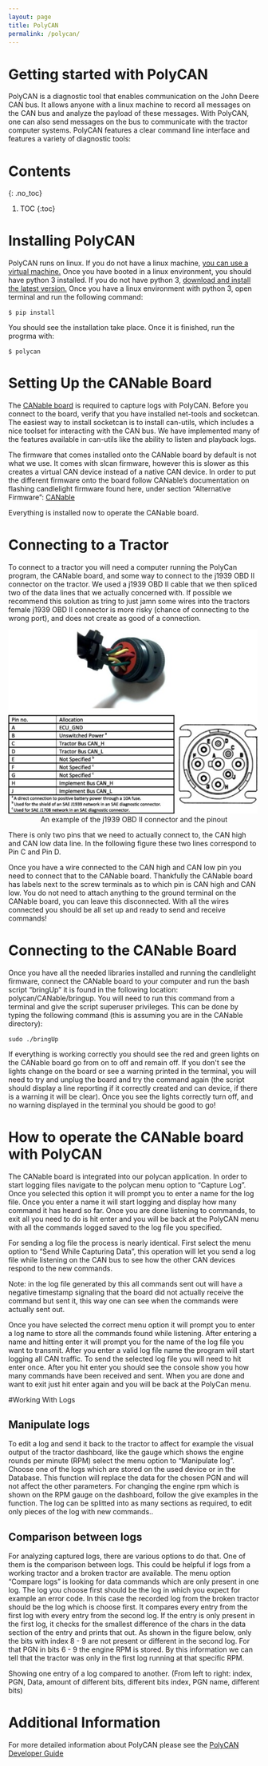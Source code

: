 ```yaml
---
layout: page
title: PolyCAN
permalink: /polycan/
---
```

# Getting started with PolyCAN
PolyCAN is a diagnostic tool that enables communication on the John Deere CAN bus. It allows anyone with a linux machine to record all messages on the CAN bus and analyze the payload of these messages. With PolyCAN, one can also send messages on the bus to communicate with the tractor computer systems. PolyCAN features a clear command line interface and features a variety of diagnostic tools:

# Contents
{: .no_toc}
1. TOC
{:toc}

# Installing PolyCAN 
PolyCAN runs on linux. If you do not have a linux machine, [you can use a virtual machine.](https://www.lifewire.com/run-ubuntu-within-windows-virtualbox-2202098)
Once you have booted in a linux environment, you should have python 3 installed. If you do not have python 3, [download and install the latest version.](https://www.python.org/downloads/)
Once you have a linux environment with python 3, open terminal and run the following command:
	
	$ pip install 

You should see the installation take place. Once it is finished, run the progrma with:
    
	$ polycan

# Setting Up the CANable Board
The [CANable board]("https://canable.io/") is required to capture logs with PolyCAN. Before you connect to the board, verify that you have installed net-tools and socketcan. The easiest way to install socketcan is to install can-utils, which includes a nice toolset for interacting with the CAN bus. We have implemented many of the features available in can-utils like the ability to listen and playback logs. 

The firmware that comes installed onto the CANable board by default is not what we use. It comes with slcan firmware, however this is slower as this creates a virtual CAN device instead of a native CAN device. In order to put the different firmware onto the board follow CANable’s documentation on flashing candlelight firmware found here, under section “Alternative Firmware”: [CANable](https://canable.io/getting-started.html)

Everything is installed now to operate the CANable board.


# Connecting to a Tractor
To connect to a tractor you will need a computer running the PolyCan program, the CANable board, and some way to connect to the j1939 OBD II connector on the tractor. We used a j1939 OBD II cable that we then spliced two of the data lines that we actually concerned with. If possible we recommend this solution as tring to just jamn some wires into the tractors female j1939 OBD II connector is more risky (chance of connecting to the wrong port), and does not create as good of a connection. 

<div style="margin:0auto;"><img src="/images/can_connector_pinout.png" alt="connector" width="500"/></div>
<div style="text-align:center;">An example of the j1939 OBD II connector and the pinout</div>


There is only two pins that we need to actually connect to, the CAN high and CAN low data line. 
In the following figure these two lines correspond to Pin C and Pin D.

Once you have a wire connected to the CAN high and CAN low pin you need to connect that to the CANable board. Thankfully the CANable board has labels next to the screw terminals as to which pin is CAN high and CAN low. You do not need to attach anything to the ground terminal on the CANable board, you can leave this disconnected. With all the wires connected you should be all set up and ready to send and receive commands!


# Connecting to the CANable Board
Once you have all the needed libraries installed and running the candlelight firmware, connect the CANable board to your computer and run the bash script “bringUp” it is found in the following location: polycan/CANable/bringup. You will need to run this command from a terminal and give the script superuser privileges.  This can be done by typing the following command (this is assuming you are in the CANable directory):

    sudo ./bringUp

If everything is working correctly you should see the red and green lights on the CANable board go from on to off and remain off. If you don't see the lights change on the board or see a warning printed in the terminal, you will need to try and unplug the board and try the command again (the script should display a line reporting if it correctly created and can device, if there is a warning it will be clear). Once you see the lights correctly turn off, and no warning displayed in the terminal you should be good to go!


# How to operate the CANable board with PolyCAN
The CANable board is integrated into our polycan application. In order to start logging files navigate to the polycan menu option to “Capture Log”. Once you selected this option it will prompt you to enter a name for the log file. Once you enter a name it will start logging and display how many command it has heard so far. Once you are done listening to commands, to exit all you need to do is hit enter and you will be back at the PolyCAN menu with all the commands logged saved to the log file you specified.

For sending a log file the process is nearly identical. First select the menu option to “Send While Capturing Data”, this operation will let you send a log file while listening on the CAN bus to see how the other CAN devices respond to the new commands. 

Note: in the log file generated by this all commands sent out will have a negative timestamp signaling that the board did not actually receive the command but sent it, this way one can see when the commands were actually sent out. 

Once you have selected the correct menu option it will prompt you to enter a log name to store all the commands found while listening. After entering a name and hitting enter it will prompt you for the name of the log file you want to transmit. After you enter a valid log file name the program will start logging all CAN traffic. To send the selected log file you will need to hit enter once. After you hit enter you should see the console show you how many commands have been received and sent. When you are done and want to exit just hit enter again and you will be back at the PolyCan menu.

#Working With Logs
<h2>Manipulate logs</h2>
To edit a log and send it back to the tractor to affect for example the visual output of the tractor dashboard, like the gauge which shows the engine rounds per minute (RPM) select the menu option to “Manipulate log”. 
Choose one of the logs which are stored on the used device or in the Database. This function will replace the data for the chosen PGN and will not affect the other parameters. For changing the engine rpm which is shown on the RPM gauge on the dashboard, follow the give examples in the function. The log can be splitted into as many sections as required, to edit only pieces of the log with new commands..

<h2>Comparison between logs</h2>
For analyzing captured logs, there are various options to do that. One of them is the comparison between logs. This could be helpful if logs from a working tractor and a broken tractor are available. The menu option “Compare logs” is looking for data commands which are only present in one log. The log you choose first should be the log in which you expect for example an error code. In this case the recorded log from the broken tractor should be the log which is choose first. It compares every entry from the first log with every entry from the second log. If the entry is only present in the first log, it checks for the smallest difference of the chars in the data section of the entry and prints that out. As shown in the figure below, only the bits with index 8 - 9 are not present or different in the second log. For that PGN in bits 6 - 9 the engine RPM is stored. By this information we can tell that the tractor was only in the first log running at that specific RPM.

Showing one entry of a log compared to another. (From left to right: index, PGN, Data, amount of different bits, different bits index, PGN name, different bits)

# Additional Information

For more detailed information about PolyCAN please see the [PolyCAN Developer Guide](/polycan/developer)

